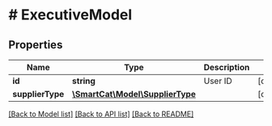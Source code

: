 # # ExecutiveModel

## Properties

Name | Type | Description | Notes
------------ | ------------- | ------------- | -------------
**id** | **string** | User ID | [optional]
**supplierType** | [**\SmartCat\Model\SupplierType**](SupplierType.md) |  | [optional]

[[Back to Model list]](../../README.md#models) [[Back to API list]](../../README.md#endpoints) [[Back to README]](../../README.md)
